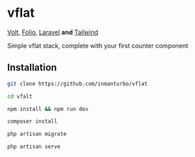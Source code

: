 # vflat

[Volt](https://github.com/livewire/volt), [Folio](https://github.com/laravel/folio), [Laravel](https://github.com/laravel/laravel) **and** [Tailwind](https://github.com/tailwindlabs/tailwindcss)

Simple vflat stack, complete with your first counter component


## Installation

```bash
git clone https://github.com/inmanturbo/vflat
```

```bash
cd vfalt
```

```bash
npm install && npm run dev
```

```bash
composer install
```

```bash
php artisan migrate
```

```bash
php artisan serve
```
